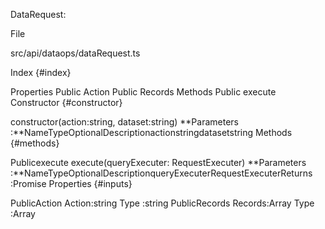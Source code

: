 
DataRequest:

File

src/api/dataops/dataRequest.ts

Index {#index}

Properties
Public Action Public Records
Methods
Public execute
Constructor {#constructor}

constructor(action:string, dataset:string)
**Parameters :**NameTypeOptionalDescriptionactionstringdatasetstring
Methods {#methods}

Publicexecute
execute(queryExecuter: RequestExecuter)
**Parameters :**NameTypeOptionalDescriptionqueryExecuterRequestExecuterReturns :Promise<any>
Properties {#inputs}

PublicAction
Action:string
Type :string
PublicRecords
Records:Array<object>
Type :Array<object>
